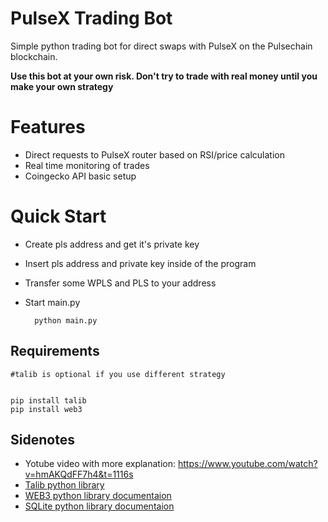 ﻿# PulseX Trading Bot

Simple python trading bot for direct swaps with PulseX on the Pulsechain blockchain.

**Use this bot at your own risk.  Don't try to trade with real money until you make your own strategy**




# Features
- Direct requests to PulseX router based on RSI/price calculation
- Real time monitoring of trades
- Coingecko API basic setup

# Quick Start

- Create pls address and get it's private key
- Insert pls address and private key inside of the program
- Transfer some WPLS and PLS to your address
- Start main.py


    	python main.py
	
## Requirements
	#talib is optional if you use different strategy

	
	pip install talib
    pip install web3

## Sidenotes

- Yotube video with more explanation: https://www.youtube.com/watch?v=hmAKQdFF7h4&t=1116s
- [Talib python library](https://github.com/mrjbq7/ta-lib "Talib python library") 
- [WEB3 python library documentaion](https://web3py.readthedocs.io/en/stable/ "WEB3 python library documentaion")
- [SQLite python library documentaion](https://docs.python.org/3/library/sqlite3.html "SQLite python library documentaion python library documentaion")



